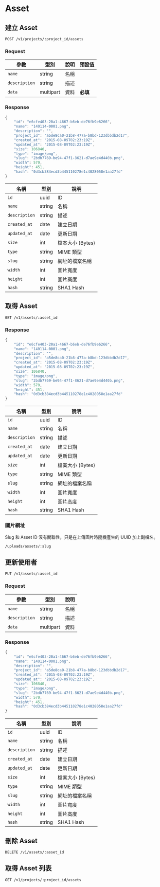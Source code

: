 # Asset

## 建立 Asset

```
POST /v1/projects/:project_id/assets
```

### Request

參數 | 型別 | 說明 | 預設值
--- | --- | --- | ---
`name` | string | 名稱 |
`description` | string | 描述 |
`data` | multipart | 資料 | **必填**

### Response

``` js
{
    "id": "e6cfe403-20a1-4667-b6eb-de76fb9e6266",
    "name": "140114-0001.png",
    "description": "",
    "project_id": "a5de8ca0-21b8-477a-b8bd-123dbbdb2d17",
    "created_at": "2015-08-09T02:23:19Z",
    "updated_at": "2015-08-09T02:23:19Z",
    "size": 106840,
    "type": "image/png",
    "slug": "2bdb7769-be94-47f1-8621-d7ae9e4d440b.png",
    "width": 570,
    "height": 451,
    "hash": "0d3cb384ecd3b445110278e1c4028058e1aa27fd"
}
```

名稱 | 型別 | 說明
--- | --- | ---
`id` | uuid | ID
`name` | string | 名稱
`description` | string | 描述
`created_at` | date | 建立日期
`updated_at` | date | 更新日期
`size` | int | 檔案大小 (Bytes)
`type` | string | MIME 類型
`slug` | string | 網址的檔案名稱
`width` | int | 圖片寬度
`height` | int | 圖片高度
`hash` | string | SHA1 Hash

## 取得 Asset

```
GET /v1/assets/:asset_id
```

### Response

``` js
{
    "id": "e6cfe403-20a1-4667-b6eb-de76fb9e6266",
    "name": "140114-0001.png",
    "description": "",
    "project_id": "a5de8ca0-21b8-477a-b8bd-123dbbdb2d17",
    "created_at": "2015-08-09T02:23:19Z",
    "updated_at": "2015-08-09T02:23:19Z",
    "size": 106840,
    "type": "image/png",
    "slug": "2bdb7769-be94-47f1-8621-d7ae9e4d440b.png",
    "width": 570,
    "height": 451,
    "hash": "0d3cb384ecd3b445110278e1c4028058e1aa27fd"
}
```

名稱 | 型別 | 說明
--- | --- | ---
`id` | uuid | ID
`name` | string | 名稱
`description` | string | 描述
`created_at` | date | 建立日期
`updated_at` | date | 更新日期
`size` | int | 檔案大小 (Bytes)
`type` | string | MIME 類型
`slug` | string | 網址的檔案名稱
`width` | int | 圖片寬度
`height` | int | 圖片高度
`hash` | string | SHA1 Hash

### 圖片網址

Slug 和 Asset ID 沒有關聯性，只是在上傳圖片時隨機產生的 UUID 加上副檔名。

```
/uploads/assets/:slug
```

## 更新使用者

```
PUT /v1/assets/:asset_id
```

### Request

參數 | 型別 | 說明
--- | --- | ---
`name` | string | 名稱
`description` | string | 描述
`data` | multipart | 資料

### Response

``` js
{
    "id": "e6cfe403-20a1-4667-b6eb-de76fb9e6266",
    "name": "140114-0001.png",
    "description": "",
    "project_id": "a5de8ca0-21b8-477a-b8bd-123dbbdb2d17",
    "created_at": "2015-08-09T02:23:19Z",
    "updated_at": "2015-08-09T02:23:19Z",
    "size": 106840,
    "type": "image/png",
    "slug": "2bdb7769-be94-47f1-8621-d7ae9e4d440b.png",
    "width": 570,
    "height": 451,
    "hash": "0d3cb384ecd3b445110278e1c4028058e1aa27fd"
}
```

名稱 | 型別 | 說明
--- | --- | ---
`id` | uuid | ID
`name` | string | 名稱
`description` | string | 描述
`created_at` | date | 建立日期
`updated_at` | date | 更新日期
`size` | int | 檔案大小 (Bytes)
`type` | string | MIME 類型
`slug` | string | 網址的檔案名稱
`width` | int | 圖片寬度
`height` | int | 圖片高度
`hash` | string | SHA1 Hash

## 刪除 Asset

```
DELETE /v1/assets/:asset_id
```

## 取得 Asset 列表

```
GET /v1/projects/:project_id/assets
```